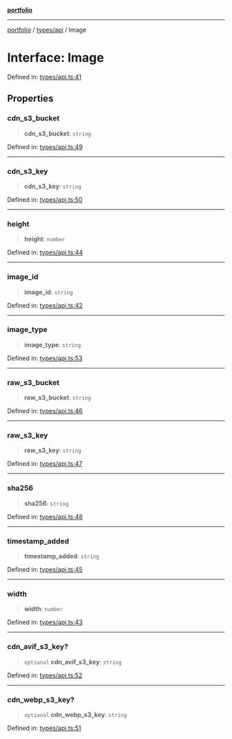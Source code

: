 [**portfolio**](../../../README.md)

***

[portfolio](../../../modules.md) / [types/api](../README.md) / Image

# Interface: Image

Defined in: [types/api.ts:41](https://github.com/tnorlund/Portfolio/blob/55a54d9f708a3532d79b25c95147fddb6e9fecb5/portfolio/types/api.ts#L41)

## Properties

### cdn\_s3\_bucket

> **cdn\_s3\_bucket**: `string`

Defined in: [types/api.ts:49](https://github.com/tnorlund/Portfolio/blob/55a54d9f708a3532d79b25c95147fddb6e9fecb5/portfolio/types/api.ts#L49)

***

### cdn\_s3\_key

> **cdn\_s3\_key**: `string`

Defined in: [types/api.ts:50](https://github.com/tnorlund/Portfolio/blob/55a54d9f708a3532d79b25c95147fddb6e9fecb5/portfolio/types/api.ts#L50)

***

### height

> **height**: `number`

Defined in: [types/api.ts:44](https://github.com/tnorlund/Portfolio/blob/55a54d9f708a3532d79b25c95147fddb6e9fecb5/portfolio/types/api.ts#L44)

***

### image\_id

> **image\_id**: `string`

Defined in: [types/api.ts:42](https://github.com/tnorlund/Portfolio/blob/55a54d9f708a3532d79b25c95147fddb6e9fecb5/portfolio/types/api.ts#L42)

***

### image\_type

> **image\_type**: `string`

Defined in: [types/api.ts:53](https://github.com/tnorlund/Portfolio/blob/55a54d9f708a3532d79b25c95147fddb6e9fecb5/portfolio/types/api.ts#L53)

***

### raw\_s3\_bucket

> **raw\_s3\_bucket**: `string`

Defined in: [types/api.ts:46](https://github.com/tnorlund/Portfolio/blob/55a54d9f708a3532d79b25c95147fddb6e9fecb5/portfolio/types/api.ts#L46)

***

### raw\_s3\_key

> **raw\_s3\_key**: `string`

Defined in: [types/api.ts:47](https://github.com/tnorlund/Portfolio/blob/55a54d9f708a3532d79b25c95147fddb6e9fecb5/portfolio/types/api.ts#L47)

***

### sha256

> **sha256**: `string`

Defined in: [types/api.ts:48](https://github.com/tnorlund/Portfolio/blob/55a54d9f708a3532d79b25c95147fddb6e9fecb5/portfolio/types/api.ts#L48)

***

### timestamp\_added

> **timestamp\_added**: `string`

Defined in: [types/api.ts:45](https://github.com/tnorlund/Portfolio/blob/55a54d9f708a3532d79b25c95147fddb6e9fecb5/portfolio/types/api.ts#L45)

***

### width

> **width**: `number`

Defined in: [types/api.ts:43](https://github.com/tnorlund/Portfolio/blob/55a54d9f708a3532d79b25c95147fddb6e9fecb5/portfolio/types/api.ts#L43)

***

### cdn\_avif\_s3\_key?

> `optional` **cdn\_avif\_s3\_key**: `string`

Defined in: [types/api.ts:52](https://github.com/tnorlund/Portfolio/blob/55a54d9f708a3532d79b25c95147fddb6e9fecb5/portfolio/types/api.ts#L52)

***

### cdn\_webp\_s3\_key?

> `optional` **cdn\_webp\_s3\_key**: `string`

Defined in: [types/api.ts:51](https://github.com/tnorlund/Portfolio/blob/55a54d9f708a3532d79b25c95147fddb6e9fecb5/portfolio/types/api.ts#L51)
